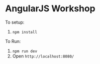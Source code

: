 AngularJS Workshop
==================

To setup:

1. `npm install`

To Run:
1. `npm run dev`
2. Open `http://localhost:8080/`